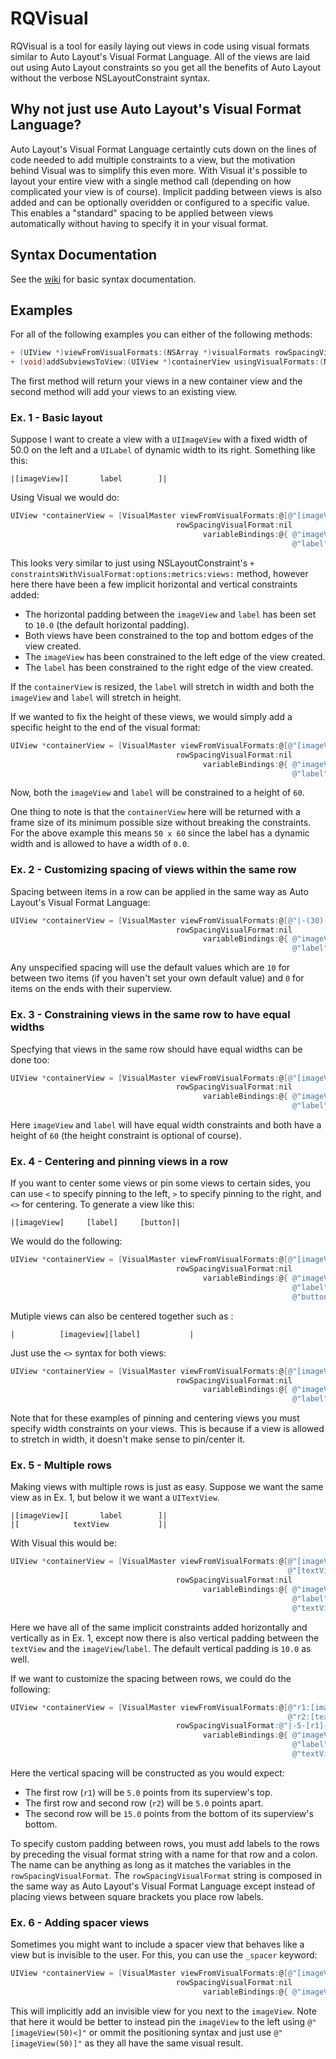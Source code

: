 # RQVisual

RQVisual is a tool for easily laying out views in code using visual formats similar to Auto Layout's Visual Format Language. All of the views are laid out using Auto Layout constraints so you get all the benefits of Auto Layout without the verbose NSLayoutConstraint syntax.

## Why not just use Auto Layout's Visual Format Language?

Auto Layout's Visual Format Language certaintly cuts down on the lines of code needed to add multiple constraints to a view, but the motivation behind Visual was to simplify this even more. With Visual it's possible to layout your entire view with a single method call (depending on how complicated your view is of course). Implicit padding between views is also added and can be optionally overidden or configured to a specific value. This enables a "standard" spacing to be applied between views automatically without having to specify it in your visual format.

## Syntax Documentation

See the [wiki](https://github.com/rqueue/RQVisual/wiki/Documentation) for basic syntax documentation.

## Examples

For all of the following examples you can either of the following methods:
```Objective-C
+ (UIView *)viewFromVisualFormats:(NSArray *)visualFormats rowSpacingVisualFormat:(NSString *)rowSpacingVisualFormat variableBindings:(NSDictionary *)variableBindings;
+ (void)addSubviewsToView:(UIView *)containerView usingVisualFormats:(NSArray *)visualFormats rowSpacingVisualFormat:(NSString *)rowSpacingVisualFormat variableBindings:(NSDictionary *)variableBindings;
``` 
The first method will return your views in a new container view and the second method will add your views to an existing view.

### Ex. 1 - Basic layout

Suppose I want to create a view with a `UIImageView` with a fixed width of 50.0 on the left and a `UILabel` of dynamic width to its right. Something like this:
```
|[imageView][       label        ]|
```
Using Visual we would do:
```Objective-C
UIView *containerView = [VisualMaster viewFromVisualFormats:@[@"[imageView(50)]-[label]"]
                                     rowSpacingVisualFormat:nil
                                           variableBindings:@{ @"imageView": imageView,
                                                               @"label":     label }];

```
This looks very similar to just using NSLayoutConstraint's `+ constraintsWithVisualFormat:options:metrics:views:` method, however here there have been a few implicit horizontal and vertical constraints added:

* The horizontal padding between the `imageView` and `label` has been set to `10.0` (the default horizontal padding).
* Both views have been constrained to the top and bottom edges of the view created.
* The `imageView` has been constrained to the left edge of the view created.
* The `label` has been constrained to the right edge of the view created.

If the `containerView` is resized, the `label` will stretch in width and both the `imageView` and `label` will stretch in height. 

If we wanted to fix the height of these views, we would simply add a specific height to the end of the visual format:
```Objective-C
UIView *containerView = [VisualMaster viewFromVisualFormats:@[@"[imageView(50)]-[label](60)"]
                                     rowSpacingVisualFormat:nil
                                           variableBindings:@{ @"imageView": imageView,
                                                               @"label":     label }];

```
Now, both the `imageView` and `label` will be constrained to a height of `60`.

One thing to note is that the `containerView` here will be returned with a frame size of its minimum possible size without breaking the constraints. For the above example this means `50 x 60` since the label has a dynamic width and is allowed to have a width of `0.0`.

### Ex. 2 - Customizing spacing of views within the same row

Spacing between items in a row can be applied in the same way as Auto Layout's Visual Format Language:
```Objective-C
UIView *containerView = [VisualMaster viewFromVisualFormats:@[@"|-(30)-[imageView(50)]-(40)-[label](60)"]
                                     rowSpacingVisualFormat:nil
                                           variableBindings:@{ @"imageView": imageView,
                                                               @"label":     label }];

```
Any unspecified spacing will use the default values which are `10` for between two items (if you haven't set your own default value) and `0` for items on the ends with their superview.

### Ex. 3 - Constraining views in the same row to have equal widths

Specfying that views in the same row should have equal widths can be done too:
```Objective-C
UIView *containerView = [VisualMaster viewFromVisualFormats:@[@"[imageView(==)]-[label(==)](60)"]
                                     rowSpacingVisualFormat:nil
                                           variableBindings:@{ @"imageView": imageView,
                                                               @"label":     label }];

```
Here `imageView` and `label` will have equal width constraints and both have a height of `60` (the height constraint is optional of course).

### Ex. 4 - Centering and pinning views in a row

If you want to center some views or pin some views to certain sides, you can use `<` to specify pinning to the left, `>` to specify pinning to the right, and `<>` for centering. To generate a view like this:
```
|[imageView]     [label]     [button]|
```
We would do the following:
```Objective-C
UIView *containerView = [VisualMaster viewFromVisualFormats:@[@"[imageView(50)<]-[label(50)<>]-[button(50)>](60)"]
                                     rowSpacingVisualFormat:nil
                                           variableBindings:@{ @"imageView": imageView,
                                                               @"label":     label,
                                                               @"button"     button }];

```

Mutiple views can also be centered together such as :
```
|          [imageview][label]           |
```
Just use the `<>` syntax for both views:
```Objective-C
UIView *containerView = [VisualMaster viewFromVisualFormats:@[@"[imageView(50)<>]-[label(50)<>](60)"]
                                     rowSpacingVisualFormat:nil
                                           variableBindings:@{ @"imageView": imageView,
                                                               @"label":     label }];

```

Note that for these examples of pinning and centering views you must specify width constraints on your views. This is because if a view is allowed to stretch in width, it doesn't make sense to pin/center it.

### Ex. 5 - Multiple rows

Making views with multiple rows is just as easy. Suppose we want the same view as in Ex. 1, but below it we want a `UITextView`.
```
|[imageView][       label        ]|
|[            textView           ]|
```
With Visual this would be:

```Objective-C
UIView *containerView = [VisualMaster viewFromVisualFormats:@[@"[imageView(50)]-[label](60)",
                                                              @"[textView]"]
                                     rowSpacingVisualFormat:nil
                                           variableBindings:@{ @"imageView": imageView,
                                                               @"label":     label,
                                                               @"textView":  textView }];

```
Here we have all of the same implicit constraints added horizontally and vertically as in Ex. 1, except now there is also vertical padding between the `textView` and the `imageView`/`label`. The default vertical padding is `10.0` as well.

If we want to customize the spacing between rows, we could do the following:
```Objective-C
UIView *containerView = [VisualMaster viewFromVisualFormats:@[@"r1:[imageView(50)]-[label](60)",
                                                              @"r2:[textView]"]
                                     rowSpacingVisualFormat:@"|-5-[r1]-5-[r2]-15-|"
                                           variableBindings:@{ @"imageView": imageView,
                                                               @"label":     label,
                                                               @"textView":  textView }];

```
Here the vertical spacing will be constructed as you would expect:

* The first row (`r1`) will be `5.0` points from its superview's top.
* The first row and second row (`r2`) will be `5.0` points apart.
* The second row will be `15.0` points from the bottom of its superview's bottom.

To specify custom padding between rows, you must add labels to the rows by preceding the visual format string with a name for that row and a colon. The name can be anything as long as it matches the variables in the `rowSpacingVisualFormat`. The `rowSpacingVisualFormat` string is composed in the same way as Auto Layout's Visual Format Language except instead of placing views between square brackets you place row labels.

### Ex. 6 - Adding spacer views

Sometimes you might want to include a spacer view that behaves like a view but is invisible to the user. For this, you can use the `_spacer` keyword:
```Objective-C
UIView *containerView = [VisualMaster viewFromVisualFormats:@[@"[imageView(50)]-[_spacer]"]
                                     rowSpacingVisualFormat:nil
                                           variableBindings:@{ @"imageView": imageView }];

```
This will implicitly add an invisible view for you next to the `imageView`. Note that here it would be better to instead pin the `imageView` to the left using `@"[imageView(50)<]"` or ommit the positioning syntax and just use `@"[imageView(50)]"` as they all have the same visual result.
